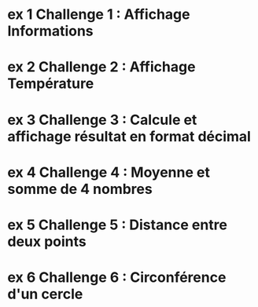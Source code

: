 # ex 1 Challenge 1 : Affichage Informations
 # ex 2 Challenge 2 : Affichage Température
# ex 3 Challenge 3 : Calcule et affichage résultat en format décimal
# ex 4 Challenge 4 : Moyenne et somme de 4 nombres
# ex 5  Challenge 5 : Distance entre deux points
 # ex 6  Challenge 6 : Circonférence d'un cercle
